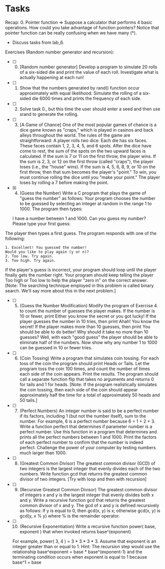 # Tasks

Recap:
0. Pointer function => Suppose a calculator that performs 4 basic operations.
    How could you take advantage of function pointers? Notice that pointer function can be really confusing when we have many (*).

- Discuss tasks from lab_6.

Exercises (Random number generator and recursion):
- [ ] 0. [Random number generator] Develop a program to simulate 20 rolls of a six-sided die and print the value of each roll. Investigate what is actually happening at each run!
- [ ] 1. Show that the numbers generated by rand() function occur approximately with equal likelihood. Simulate the rolling of a six-sided die 6000 times and prints the frequency of each side.
- [ ] 2. Solve task 0., but this time the user should enter a seed and then use srand to generate the rolling.
- [ ] 3. [A Game of Chance]
    One of the most popular games of chance is a dice game known as "craps," which is played in casinos and back alleys throughout the world. The rules of the game are straightforward:
    A player rolls two dice. Each die has six faces. These faces contain 1, 2, 3, 4, 5, and 6 spots. After the dice have come to rest, the sum of the spots on the two upward faces is calculated. If the sum is 7 or 11 on the first throw, the player wins. If the sum is 2, 3, or 12 on the first throw (called "craps"), the player loses (i.e., the "house" wins). If the sum is 4, 5, 6, 8, 9, or 10 on the first throw, then that sum becomes the player's "point." To win, you must continue rolling the dice until you "make your point." The player loses by rolling a 7 before making the point.

- [x] 4. (Guess the Number) Write a C program that plays the game of "guess the number" as follows:
Your program chooses the number to be guessed by selecting an integer at random in the range
1 to 1000. The program then types:

    I have a number between 1 and 1000.
    Can you guess my number?
    Please type your first guess:

The player then types a first guess. The program responds with one of the following:

    1. Excellent! You guessed the number!
    Would you like to play again (y or n)?
    2. Too low. Try again.
    3. Too high. Try again.

If the player's guess is incorrect, your program should loop until the player finally gets the number right. Your program should keep telling the player Too high or Too low to help the player "zero in" on the correct answer. [Note: The searching technique employed in this problem is called binary search. We'll say more about this in the next problem.]

- [ ] 5. (Guess the Number Modification) Modify the program of Exercise 4. to count the number of guesses the player makes. If the number is 10 or fewer, print Either you know the secret or you got lucky! If the player guesses the number in 10 tries, then print Ahah! You know the secret! If the player makes more than 10 guesses, then print You should be able to do better! Why should it take no more than 10 guesses? Well, with each "good guess" the player should be able to eliminate half of the numbers. Now show why any number 1 to 1000 can be guessed in 10 or fewer tries.

- [ ] 6. (Coin Tossing) Write a program that simulates coin tossing. For each toss of the coin the program should print Heads or Tails. Let the program toss the coin 100 times, and count the number  of times each side of the coin appears. Print the results. The program should call a separate function flip that takes no arguments and returns 0 for tails and 1 for heads. [Note: If the program realistically simulates the coin tossing, then each side of the coin should appear approximately half the time for a total of approximately 50 heads and 50 tails.]

- [ ] 7. (Perfect Numbers) An integer number is said to be a perfect number if its factors, including 1 (but not the number itself), sum to the number. For example, 6 is a perfect number because 6 = 1 + 2 + 3. Write a function perfect that determines if parameter number is a perfect number. Use this function in a program that determines and prints all the perfect numbers between 1 and 1000. Print the factors of each perfect number to confirm that the number is indeed perfect. Challenge the power of your computer by testing numbers much larger than 1000.

- [ ] 8. (Greatest Common Divisor) The greatest common divisor (GCD) of two integers is the largest integer that evenly divides each of the two numbers. Write function gcd that returns the greatest common divisor of two integers. [Try with loop and then with recursion]

- [ ] 9. (Recursive Greatest Common Divisor) The greatest common divisor of integers x and y is the largest integer that evenly divides both x and y. Write a recursive function gcd that returns the greatest common divisor of x and y. The gcd of x and y is defined recursively as follows: If y is equal to 0, then gcd(x, y) is x; otherwise gcd(x, y) is gcd(y, x % y) where % is the remainder operator.

- [ ] 10. (Recursive Exponentiation) Write a recursive function power( base, exponent ) that when invoked returns base^(exponent)

    For example, power( 3, 4 ) = 3 * 3 * 3 * 3. Assume that exponent is an integer greater than or equal
    to 1. Hint: The recursion step would use the relationship
        base^exponent = base * base^(exponent-1)
    and the terminating condition occurs when exponent is equal to 1 because
        base^1 = base